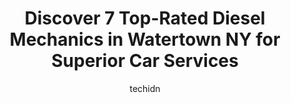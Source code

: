 ---
layout: ampstory
image: https://images.unsplash.com/photo-1532581140115-3e355d1ed1de?ixlib=rb-4.0.3&ixid=MnwxMjA3fDB8MHxwaG90by1wYWdlfHx8fGVufDB8fHx8&auto=format&fit=crop&w=640&h=853&q=80
author: techidn
featured: false
description: When it comes to finding reliable automotive experts in Watertown NY, USA, look no further than the 7 best Diesel Mechanic in the area. With their exceptional skills and dedication to provid
title: Discover 7 Top-Rated Diesel Mechanics in Watertown NY for Superior Car Services
cover:
   title: Discover 7 Top-Rated Diesel Mechanics in Watertown NY for Superior Car Services
   subtitle: Rickpate
   background: https://images.unsplash.com/photo-1532581140115-3e355d1ed1de?ixlib=rb-4.0.3&ixid=MnwxMjA3fDB8MHxwaG90by1wYWdlfHx8fGVufDB8fHx8&auto=format&fit=crop&w=640&h=853&q=80

pages: 
 - layout: thirds
   top: <h1>#1 Midas</h1>
   bottom: "<p>Very honest people. I paid $100 for an oil change at fuccillo (where I bought my car) and Midas only charged $60. Im not as knowledgeable with cars as I wish I was. If</p>"
   background: https://www.knot35.com/toplist/wp-content/uploads/2023/06/best-diesel-mechanic-1-in-watertown-ny-1685831114.jpeg
   backgroundblur: true
 - layout: thirds
   top: <h1>#2 Cheney Tire</h1>
   bottom: "<p>839 State St Suite 5, Watertown, NY 13601, United States</p>"
   background: https://www.knot35.com/toplist/wp-content/uploads/2023/06/best-diesel-mechanic-2-in-watertown-ny-1685831115.jpeg
   cta:
      link: https://www.knot35.com/toplist/discover-7-top-rated-diesel-mechanics-in-watertown-ny-for-superior-car-services/
      text: Discover 7 Top-Rated Diesel Mechanics in Watertown NY for Superior Car Services
 - layout: thirds
   top: <h1>#3 Goodyear Auto Service</h1>
   bottom: "<p>1240 Arsenal St, Watertown, NY 13601, United States</p>"
   background: https://www.knot35.com/toplist/wp-content/uploads/2023/06/best-diesel-mechanic-3-in-watertown-ny-1685831115.jpeg
   cta:
      link: https://www.knot35.com/toplist/discover-7-top-rated-diesel-mechanics-in-watertown-ny-for-superior-car-services/
      text: Discover 7 Top-Rated Diesel Mechanics in Watertown NY for Superior Car Services
 - layout: thirds
   top: <h1>#4 AAMCO Transmissions & Total Car Care</h1>
   bottom: "<p>595 Coffeen St, Watertown, NY 13601, United States</p>"
   background: https://images.unsplash.com/photo-1527067829737-402993088e6b?ixlib=rb-4.0.3&ixid=MnwxMjA3fDB8MHxwaG90by1wYWdlfHx8fGVufDB8fHx8&auto=format&fit=crop&w=640&h=853&q=80
   cta:
      link: https://www.knot35.com/toplist/discover-7-top-rated-diesel-mechanics-in-watertown-ny-for-superior-car-services/
      text: Discover 7 Top-Rated Diesel Mechanics in Watertown NY for Superior Car Services
 - layout: thirds
   top: <h1>#5 Precision Towing & Auto Worx</h1>
   bottom: "<p>342 Factory St, Watertown, NY 13601, United States</p>"
   background: https://images.unsplash.com/photo-1632260260864-caf7fde5ec36?ixlib=rb-4.0.3&ixid=MnwxMjA3fDB8MHxwaG90by1wYWdlfHx8fGVufDB8fHx8&auto=format&fit=crop&w=640&h=853&q=80
   cta:
      link: https://www.knot35.com/toplist/discover-7-top-rated-diesel-mechanics-in-watertown-ny-for-superior-car-services/
      text: Discover 7 Top-Rated Diesel Mechanics in Watertown NY for Superior Car Services
 - layout: thirds
   top: <h1>#6 Watertown Spring & Alignment</h1>
   bottom: "<p>445 Coffeen St, Watertown, NY 13601, United States</p>"
   background: https://images.unsplash.com/photo-1549241520-425e3dfc01cb?ixlib=rb-4.0.3&ixid=MnwxMjA3fDB8MHxwaG90by1wYWdlfHx8fGVufDB8fHx8&auto=format&fit=crop&w=640&h=853&q=80
   cta:
      link: https://www.knot35.com/toplist/discover-7-top-rated-diesel-mechanics-in-watertown-ny-for-superior-car-services/
      text: Discover 7 Top-Rated Diesel Mechanics in Watertown NY for Superior Car Services
 - layout: thirds
   top: <h1>#7 Rays Service Center</h1>
   bottom: "<p>741 Leray St, Watertown, NY 13601, United States</p>"
   background: https://images.unsplash.com/photo-1484589065579-248aad0d8b13?ixlib=rb-4.0.3&ixid=MnwxMjA3fDB8MHxwaG90by1wYWdlfHx8fGVufDB8fHx8&auto=format&fit=crop&w=640&h=853&q=80
   cta:
      link: https://www.knot35.com/toplist/discover-7-top-rated-diesel-mechanics-in-watertown-ny-for-superior-car-services/
      text: Discover 7 Top-Rated Diesel Mechanics in Watertown NY for Superior Car Services
 - layout: thirds
   middle: Continue reading...
   background: https://images.unsplash.com/photo-1580610447943-1bfbef5efe07?ixlib=rb-4.0.3&ixid=MnwxMjA3fDB8MHxwaG90by1wYWdlfHx8fGVufDB8fHx8&auto=format&fit=crop&w=640&h=853&q=80
   cta:
      link: https://www.knot35.com/toplist/discover-7-top-rated-diesel-mechanics-in-watertown-ny-for-superior-car-services/
      text: Discover 7 Top-Rated Diesel Mechanics in Watertown NY for Superior Car Services
      
---